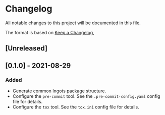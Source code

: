 # Changelog
All notable changes to this project will be documented in this file.

The format is based on [Keep a Changelog](https://keepachangelog.com/en/1.0.0/),

## [Unreleased]

## [0.1.0] - 2021-08-29
### Added
- Generate common Ingots package structure.
- Configure the `pre-commit` tool. See the `.pre-commit-config.yaml` config file for details.
- Configure the `tox` tool. See the `tox.ini` config file for details.
